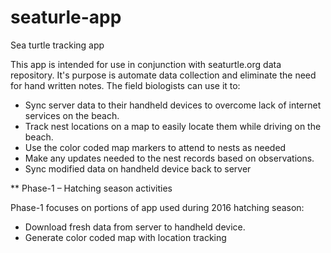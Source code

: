 # seaturle-app
Sea turtle tracking app

This app is intended for use in conjunction with seaturtle.org data repository. It's purpose is automate data collection and eliminate the need for hand written notes. The field biologists can use it to:
- Sync server data to their handheld devices to overcome lack of internet services on the beach.
- Track nest locations on a map to easily locate them while driving on the beach.
- Use the color coded map markers to attend to nests as needed
- Make any updates needed to the nest records based on observations.
- Sync modified data on handheld device back to server


** Phase-1 – Hatching season activities

Phase-1 focuses on portions of app used during 2016 hatching season:
- Download fresh data from server to handheld device.
- Generate color coded map with location tracking
